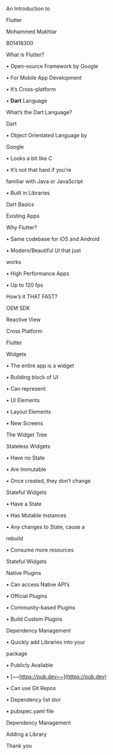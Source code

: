 ﻿<a name="br1"></a> 

An Introduction to

Flutter

Mohammed Mukhtar

B01416300



<a name="br2"></a> 

What is Flutter?

• Open-source Framework by Google

• For Mobile App Development

• It’s Cross-platform

• **Dart** Language



<a name="br3"></a> 

What’s the Dart Language?



<a name="br4"></a> 

Dart

• Object Orientated Language by

Google

• Looks a bit like C

• It’s not that hard if you’re

familiar with Java or JavaScript

• Built in Libraries



<a name="br5"></a> 

Dart Basics



<a name="br6"></a> 

Existing Apps



<a name="br7"></a> 

Why Flutter?

• Same codebase for iOS and Android

• Modern/Beautiful UI that just

works

• High Performance Apps

• Up to 120 fps



<a name="br8"></a> 

How’s it THAT FAST?



<a name="br9"></a> 

OEM SDK



<a name="br10"></a> 

Reactive View



<a name="br11"></a> 

Cross Platform



<a name="br12"></a> 

Flutter



<a name="br13"></a> 

Widgets

• The entire app is a widget

• Building block of UI

• Can represent:

• UI Elements

• Layout Elements

• New Screens



<a name="br14"></a> 

The Widget Tree



<a name="br15"></a> 

Stateless Widgets

• Have no State

• Are Immutable

• Once created, they don’t change



<a name="br16"></a> 

Stateful Widgets

• Have a State

• Has Mutable Instances

• Any changes to State, cause a

rebuild

• Consume more resources



<a name="br17"></a> 

Stateful Widgets



<a name="br18"></a> 

Native Plugins

• Can access Native API’s

• Official Plugins

• Community-based Plugins

• Build Custom Plugins



<a name="br19"></a> 

Dependency Management

• Quickly add Libraries into your

package

• Publicly Available

• [~~https://pub.dev~~](https://pub.dev)

• Can use Git Repos

• Dependency list stor

• pubspec.yaml file



<a name="br20"></a> 

Dependency Management



<a name="br21"></a> 

Adding a Library



<a name="br22"></a> 

Thank you

